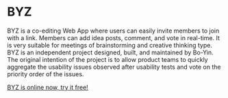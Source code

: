 # BYZ
BYZ is a co-editing Web App where users can easily invite members to join with a link. Members can add idea posts, comment, and vote in real-time. It is very suitable for meetings of brainstorming and creative thinking type. BYZ is an independent project designed, built, and maintained by Bo-Yin. The original intention of the project is to allow product teams to quickly aggregate the usability issues observed after usability tests and vote on the priority order of the issues.

[BYZ is online now, try it free!](https://byz-post.web.app/)
